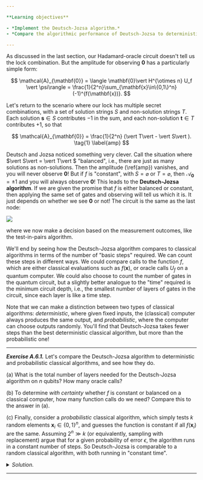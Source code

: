 ```yaml
---

**Learning objectives**

- *Implement the Deutsch-Jozsa algorithm.*
- *Compare the algorithmic performance of Deutsch-Jozsa to deterministic and classically random strategies.*

---
```


As discussed in the last section, our Hadamard-oracle circuit doesn't tell us the lock combination. But the amplitude for observing $\mathbf{0}$ has a particularly simple form:

$$
   \mathcal{A}_{\mathbf{0}} = \langle \mathbf{0}\vert H^{\otimes n}
   U_f \vert \psi\rangle = \frac{1}{2^n}\sum_{\mathbf{x}\in\{0,1\}^n}
   (-1)^{f(\mathbf{x})}.
$$

Let's return to the scenario where our lock has multiple secret combinations, with a set of solution strings $S$ and non-solution strings $T$. Each solution $\mathbf{s} \in S$ contributes $-1$ in the sum, and each non-solution $\mathbf{t} \in T$ contributes $+1$, so that

$$
  \mathcal{A}_{\mathbf{0}} = \frac{1}{2^n} (\vert T\vert  - \vert S\vert ). \tag{1} \label{amp}
$$

Deutsch and Jozsa noticed something very clever. Call the situation where $\vert S\vert  = \vert T\vert $ "balanced", i.e., there are just as many solutions as non-solutions. Then the amplitude (\ref{amp}) vanishes, and you will never observe
$\mathbf{0}$! But if $f$ is "constant", with $S = \varnothing$ or $T = \varnothing$, then
$\mathcal{A}_{\mathbf{0}} = \pm 1$ and you will always observe $\mathbf{0}$! This leads to the **Deutsch-Jozsa algorithm**. If we are given the promise that $f$ is either balanced or constant, then applying the same set of gates and observing will tell us which it is. It just depends on whether we see $\mathbf{0}$ or not! The circuit is the same as the last node:

![](pics/dj-circuit-2.svg)

where we now make a decision based on the measurement outcomes, like the test-in-pairs algorithm.

We'll end by seeing how the Deutsch-Jozsa algorithm compares to classical algorithms in terms of the number of "basic steps" required. We can count these steps in different ways. We could compare calls to the function $f$, which are either classical evaluations such as $f(\mathbf{x})$, or oracle calls $U_f$ on a quantum computer. We could also choose to count the number of gates in the quantum circuit, but a slightly better analogue to the "time" required is the minimum circuit depth, i.e., the smallest number of layers of gates in the circuit, since each layer is like a time step.

Note that we can make a distinction between two types of classical algorithms: *deterministic*, where given fixed inputs, the (classical) computer always produces the same output, and *probabilistic*, where the computer can choose outputs randomly. You'll find that Deutsch-Jozsa takes fewer steps than the best deterministic classical algorithm, but more than the probabilistic one!

---

***Exercise A.6.1.*** Let's compare the Deutsch-Jozsa algorithm to deterministic and probabilistic classical algorithms, and see how they do.

(a) What is the total number of layers needed for the Deutsch-Jozsa algorithm on $n$ qubits? How many oracle calls?

(b) To determine *with certainty* whether $f$ is constant or balanced on a classical computer, how many function calls do we need? Compare this to the answer in (a).

(c) Finally, consider a *probabilistic* classical algorithm, which simply tests $k$ random elements $\mathbf{x}_i \in \{0, 1\}^n$, and guesses the function is constant if all $f(\mathbf{x}_i)$ are the same. Assuming $2^n \gg k$ (or equivalently, sampling with replacement) argue that for a given probability of error $\epsilon$, the algorithm runs in a constant number of steps. So Deutsch-Jozsa is comparable to a random classical algorithm, with both running in "constant time".

<details>
<summary><i>Solution.</i></summary>

(a) We need to create a uniform superposition, using a Hadamard transformation, which is a single layer. We then make a single oracle call. Finally, we apply another layer of Hadamards. Thus, the circuit for the Deutsch-Jozsa algorithm has depth $3$ and makes a single oracle call.

(b) On a classical computer, we need to test the function on over half of the bit strings $\{0, 1\}^n$ before we can conclude *with certainty* that it is constant or balanced. This requires $2^{n-1} + 1$ function calls, which is exponentially worse than Deutsch-Jozsa!

(c) If the function is balanced, the probability of selecting a solution is $1/2$, and similarly for a non-solution. Thus, the probability of selecting $k$ of the same type (with replacement, or when $2^n \gg k$) is $1/2^k$. Since there are two types we can choose, the probability of randomly selecting $k$ instances of the same type is $1/2^{k-1}$. This is our probability of error, since in this case our algorithm incorrectly concludes that the function is constant. Thus, for an allowable error $\epsilon$, the number of random calls needed is

$$
\epsilon = \frac{1}{2^{k-1}} \quad \Longrightarrow \quad k = 1 - \log_2 \epsilon.
$$

This has no dependence on $n$, so the random algorithm runs in a constant number of steps for a fixed error probability. Deutsch-Jozsa is mild improvement, in the sense that it requires only a single oracle call, and gives the correct answer with probability $1$. ▢

</details>

---
